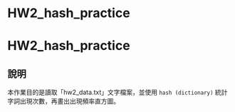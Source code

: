 # HW2_hash_practice
# HW2_hash_practice

## 說明
本作業目的是讀取「hw2_data.txt」文字檔案，並使用 `hash (dictionary)` 統計字詞出現次數，再畫出出現頻率直方圖。
